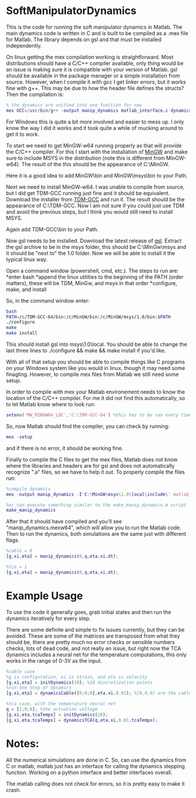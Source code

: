 # SoftManipulatorDynamics
This is the code for running the soft manipulator dynamics in Matlab.
The main dynamics code is written in C and is built to be compiled as a .mex file for Matlab.
The library depends on gsl and that must be installed independently.

On linux getting the mex compilation working is straightforward.
Most distributions should have a C/C++ compiler available, only thing would be an issue is making sure it is compatible with your version of Matlab.
gsl should be available in the package manager or a simple installation from source.
However, when I compile it with gcc I get linker errors, but it works fine with g++. This may be due to how the header file defines the structs?
Then the compilation is:
```matlab
% the dynamics are unified into one function for now
mex GCC=/usr/bin/g++ -output manip_dynamics matlab_interface.c dynamics.C -lgsl -lgslcblas -lm
```

For Windows this is quite a bit more involved and easier to mess up. I only know the way I did it works and it took quite a while of mucking around to get it to work.

To start we need to get MinGW-w64 running properly as that will provide the C/C++ compiler. 
For this I start with the installation of [MinGW](http://mingw.org/) and make sure to include MSYS in the distribution (note this is different from MinGW-w64). The result of the this should be the appearance of C:\MinGW.

Here it is a good idea to add MinGW\bin and MinGW\msys\bin to your Path.

Next we need to install MinGW-w64. I was unable to compile from source, but I did get TDM-GCC running just fine and it should be equivalent. Download the installer from [TDM-GCC](http://tdm-gcc.tdragon.net/) and run it. The result should be the appearance of C:\TDM-GCC. Now I am not sure if you could just use TDM and avoid the previous steps, but I think you would still need to install MSYS.

Again add TDM-GCC\bin to your Path.

Now gsl needs to be installed. Download the latest release of [gsl](https://www.gnu.org/software/gsl/). Extract the gsl archive to be in the msys folder, this should be C:\MinGw\msys and it should be "next to" the 1.0 folder. Now we will be able to install it the typical linux way.

Open a command window (powershell, cmd, etc.). The steps to run are:
*enter bash
*append the linux utilities to the beginning of the PATH (order matters), these will be TDM, MinGw, and msys in that order
*configure, make, and install

So, in the command window enter:
```bash
bash
PATH=/c/TDM-GCC-64/bin:/c/MinGW/bin:/c/MinGW/msys/1.0/bin:$PATH
./configure
make
make install
```
This should install gsl into msys\1.0\local. You should be able to change the last three lines to ./configure && make && make install if you'd like.

With all of that setup you should be able to compile things like C programs on your Windows system like you would in linux, though it may need some finagling. However, to compile mex files from Matlab we still need some setup.

In order to compile with mex your Matlab environement needs to know the location of the C/C++ compiler. For me it did not find this automatically, so to let Matlab know where to look run:
```matlab
setenv('MW_MINGW64_LOC','C:\TDM-GCC-64') %this has to be ran every time Matlab starts up if you are using mex, may be worth it to set it in your startup file
```
So, now Matlab should find the compiler, you can check by running:
```matlab
mex -setup
```
and if there is no error, it should be working fine.

Finally to compile the C files to get the mex files, Matlab does not know where the libraries and headers are for gsl and does not automatically recognize ".a" files, so we have to help it out. To properly compile the files run:
```matlab
%compile dynamics
mex -output manip_dynamics -I'C:\MinGW\msys\1.0\local\include\' matlab_interface.c dynamics.c 'C:\MinGW\msys\1.0\local\lib\libgsl.a' 'C:\MinGW\msys\1.0\local\lib\libgslcblas.a'

%or can execute something similar to the make_manip_dynamics.m script
make_manip_dynamics
```

After that it should have compiled and you'll see "manip_dynamics.mexw64", which will allow you to run the Matlab code. Then to run the dynamics, both simulations are the same just with different flags.

```matlab
%cable = 0
[g,xi,eta] = manip_dynamics(0,q,eta,xi,dt);

%tca = 1
[g,xi,eta] = manip_dynamics(0,q,eta,xi,dt);
```


# Example Usage
To use the code it generally goes, grab initial states and then run the dynamics iteratively for every step.

There are some definite and simple to fix issues currently, but they can be avoided. These are some of the matrices are transposed from what they should be, there are pretty much no error checks or sensible numbers checks, lots of dead code, and not really an issue, but right now the TCA dynamics includes a neural net for the temperature computations, this only works in the range of 0-3V as the input.

```matlab
%cable case
%g is configuration, xi is strain, and eta is velocity
[g,xi,eta] = initDynamics(10); %10 discretization points
%run one step of dynamics
[g,xi,eta] = dynamicsCable([0;0;0],eta,xi,0.01); %[0,0,0] are the cable tensions

%tca case, with the temperature neural net
q = [1;0;0]; %the actuation voltage
[g,xi,eta,tcaTemps] = initDynamics(10);
[g,xi,eta,tcaTemps] = dynamicsTCA(q,eta,xi,0.01,tcaTemps);
```


# Notes:
All the numerical simulations are done in C. So, can use the dynamics from C or matlab, matlab just has an interface for calling the dynamics stepping function. Working on a python interface and better interfaces overall. 

The matlab calling does not check for errors, so it is pretty easy to make it crash.
